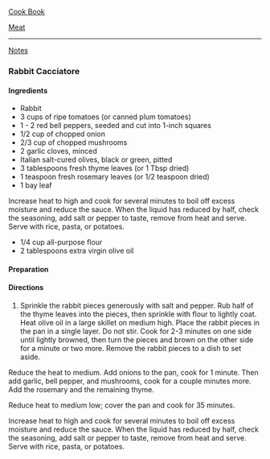 [Cook Book]()  

[Meat]()  

-----  

[Notes]()  

### Rabbit Cacciatore  

#### Ingredients  

* Rabbit  
* 3 cups of ripe tomatoes (or canned plum tomatoes)  
* 1 - 2 red bell peppers, seeded and cut into 1-inch squares  
* 1/2 cup of chopped onion   
* 2/3 cup of chopped mushrooms   
* 2 garlic cloves, minced   
* Italian salt-cured olives, black or green, pitted   
* 3 tablespoons fresh thyme leaves (or 1 Tbsp dried)   
* 1 teaspoon fresh rosemary leaves (or 1/2 teaspoon dried)   
* 1 bay leaf   

Increase heat to high and cook for several minutes to boil off excess moisture and reduce the sauce.
When the liquid has reduced by half, check the seasoning, add salt or pepper to taste, remove from heat and serve.
Serve with rice, pasta, or potatoes.
* 1/4 cup all-purpose flour   
* 2 tablespoons extra virgin olive oil   

#### Preparation  


#### Directions  

1. Sprinkle the rabbit pieces generously with salt and pepper. Rub half of the thyme leaves into the pieces, then sprinkle with flour to lightly coat.  
Heat olive oil in a large skillet on medium high. Place the rabbit pieces in the pan in a single layer. Do not stir.
Cook for 2-3 minutes on one side until lightly browned, then turn the pieces and brown on the other side for a minute or two more. Remove the rabbit pieces to a dish to set aside.

Reduce the heat to medium. Add onions to the pan, cook for 1 minute. Then add garlic, bell pepper, and mushrooms, cook for a couple minutes more. Add the rosemary and the remaining thyme.

Reduce heat to medium low; cover the pan and cook for 35 minutes.

Increase heat to high and cook for several minutes to boil off excess moisture and reduce the sauce.
When the liquid has reduced by half, check the seasoning, add salt or pepper to taste, remove from heat and serve.
Serve with rice, pasta, or potatoes.

